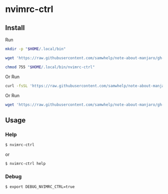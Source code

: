 
# nvimrc-ctrl

## Install

Run

``` sh
mkdir -p "$HOME/.local/bin"

wget 'https://raw.githubusercontent.com/samwhelp/note-about-manjaro/gh-pages/_demo/project/vimrc-profile/nvimrc-ctrl/nvimrc-ctrl' -O "$HOME/.local/bin/nvimrc-ctrl"

chmod 755 "$HOME/.local/bin/nvimrc-ctrl"
```

Or Run

``` sh
curl -fsSL 'https://raw.githubusercontent.com/samwhelp/note-about-manjaro/gh-pages/_demo/project/vimrc-profile/nvimrc-ctrl/remote-install.sh' | bash
```

Or Run

``` sh
wget 'https://raw.githubusercontent.com/samwhelp/note-about-manjaro/gh-pages/_demo/project/vimrc-profile/nvimrc-ctrl/remote-install.sh' -q -O - | bash
```


## Usage


### Help

``` sh
$ nvimrc-ctrl
```

or

``` sh
$ nvimrc-ctrl help
```


### Debug

``` sh
$ export DEBUG_NVIMRC_CTRL=true
```
